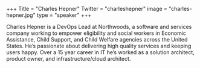 +++
Title = "Charles Hepner"
Twitter = "charleshepner"
image = "charles-hepner.jpg"
type = "speaker"
+++

Charles Hepner is a DevOps Lead at Northwoods, a software and services company working to empower eligibility and social workers in Economic Assistance, Child Support, and Child Welfare agencies across the United States. He’s passionate about delivering high quality services and keeping users happy. Over a 15 year career in IT he’s worked as a solution architect, product owner, and infrastructure/cloud architect.
